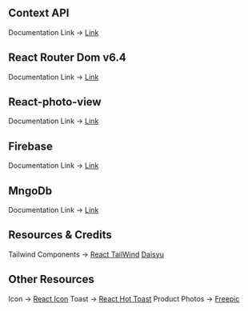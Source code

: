 ## Context API

Documentation Link -> [Link](https://reactjs.org/docs/context.html#api)

## React Router Dom v6.4

Documentation Link -> [Link](https://reactrouter.com/en/main/start/overview)

## React-photo-view

Documentation Link -> [Link](https://www.npmjs.com/package/react-photo-view)

## Firebase

Documentation Link -> [Link](https://console.firebase.google.com/)

## MngoDb

Documentation Link -> [Link](https://www.mongodb.com/atlas/database)

## Resources & Credits

Tailwind Components ->
[React TailWind](https://tailwindcss.com/docs/guides/create-react-app)
[Daisyu](https://daisyui.com/)

## Other Resources

Icon -> [React Icon](https://react-icons.github.io/react-icons/)
Toast -> [React Hot Toast](https://react-hot-toast.com/)
Product Photos -> [Freepic](https://www.freepik.com/)
